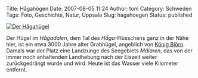 Title: Hågahögen
Date: 2007-08-05 11:24
Author: tom
Category: Schweden
Tags: Foto, Geschichte, Natur, Uppsala
Slug: hagahoegen
Status: published

[![Der
Hågahügel](http://www.fiket.de/pic/hagahoglowsat_s.jpg "Der Hågahügel")](http://www.fiket.de/pic/hagahoglowsat_l.jpg)

Der Hügel im *Hågadalen*, dem Tal des *Håga*-Flüsschens ganz in der Nähe
hier, ist ein etwa 3000 Jahre alter Grabhügel, angeblich von [König
Björn](http://sv.wikipedia.org/wiki/Bj%C3%B6rn_p%C3%A5_H%C3%A5ga).
Damals war der Platz eine Landzunge des Seegebiets *Mälaren*, das von
der immer noch anhaltenden Landhebung nach der Eiszeit weiter
zurückgedrängt wurde und wird. Heute ist das Wasser viele Kilometer
entfernt.


